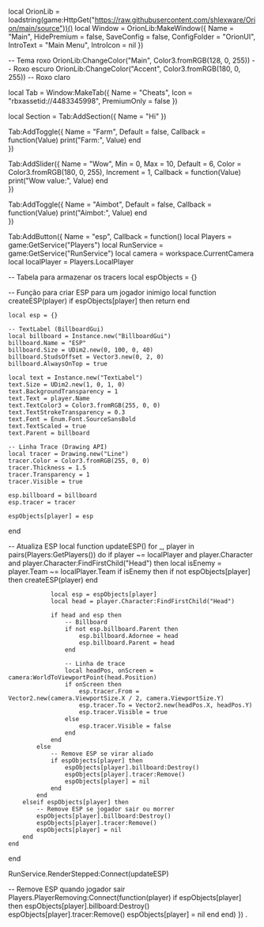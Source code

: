 
local OrionLib = loadstring(game:HttpGet("https://raw.githubusercontent.com/shlexware/Orion/main/source"))()
local Window = OrionLib:MakeWindow({
    Name = "Main",
    HidePremium = false,
    SaveConfig = false,
    ConfigFolder = "OrionUI",
    IntroText = "Main Menu",
    IntroIcon = nil
})

-- Tema roxo
OrionLib:ChangeColor("Main", Color3.fromRGB(128, 0, 255)) -- Roxo escuro
OrionLib:ChangeColor("Accent", Color3.fromRGB(180, 0, 255)) -- Roxo claro

local Tab = Window:MakeTab({
    Name = "Cheats",
    Icon = "rbxassetid://4483345998",
    PremiumOnly = false
})

local Section = Tab:AddSection({
    Name = "Hi"
})

Tab:AddToggle({
    Name = "Farm",
    Default = false,
    Callback = function(Value)
        print("Farm:", Value)
    end    
})

Tab:AddSlider({
    Name = "Wow",
    Min = 0,
    Max = 10,
    Default = 6,
    Color = Color3.fromRGB(180, 0, 255),
    Increment = 1,
    Callback = function(Value)
        print("Wow value:", Value)
    end    
})

Tab:AddToggle({
    Name = "Aimbot",
    Default = false,
    Callback = function(Value)
        print("Aimbot:", Value)
    end    
})

Tab:AddButton({
    Name = "esp",
    Callback = function()
        local Players = game:GetService("Players")
local RunService = game:GetService("RunService")
local camera = workspace.CurrentCamera
local localPlayer = Players.LocalPlayer

-- Tabela para armazenar os tracers
local espObjects = {}

-- Função para criar ESP para um jogador inimigo
local function createESP(player)
    if espObjects[player] then return end

    local esp = {}

    -- TextLabel (BillboardGui)
    local billboard = Instance.new("BillboardGui")
    billboard.Name = "ESP"
    billboard.Size = UDim2.new(0, 100, 0, 40)
    billboard.StudsOffset = Vector3.new(0, 2, 0)
    billboard.AlwaysOnTop = true

    local text = Instance.new("TextLabel")
    text.Size = UDim2.new(1, 0, 1, 0)
    text.BackgroundTransparency = 1
    text.Text = player.Name
    text.TextColor3 = Color3.fromRGB(255, 0, 0)
    text.TextStrokeTransparency = 0.3
    text.Font = Enum.Font.SourceSansBold
    text.TextScaled = true
    text.Parent = billboard

    -- Linha Trace (Drawing API)
    local tracer = Drawing.new("Line")
    tracer.Color = Color3.fromRGB(255, 0, 0)
    tracer.Thickness = 1.5
    tracer.Transparency = 1
    tracer.Visible = true

    esp.billboard = billboard
    esp.tracer = tracer

    espObjects[player] = esp
end

-- Atualiza ESP
local function updateESP()
    for _, player in pairs(Players:GetPlayers()) do
        if player ~= localPlayer and player.Character and player.Character:FindFirstChild("Head") then
            local isEnemy = player.Team ~= localPlayer.Team
            if isEnemy then
                if not espObjects[player] then
                    createESP(player)
                end

                local esp = espObjects[player]
                local head = player.Character:FindFirstChild("Head")

                if head and esp then
                    -- Billboard
                    if not esp.billboard.Parent then
                        esp.billboard.Adornee = head
                        esp.billboard.Parent = head
                    end

                    -- Linha de trace
                    local headPos, onScreen = camera:WorldToViewportPoint(head.Position)
                    if onScreen then
                        esp.tracer.From = Vector2.new(camera.ViewportSize.X / 2, camera.ViewportSize.Y)
                        esp.tracer.To = Vector2.new(headPos.X, headPos.Y)
                        esp.tracer.Visible = true
                    else
                        esp.tracer.Visible = false
                    end
                end
            else
                -- Remove ESP se virar aliado
                if espObjects[player] then
                    espObjects[player].billboard:Destroy()
                    espObjects[player].tracer:Remove()
                    espObjects[player] = nil
                end
            end
        elseif espObjects[player] then
            -- Remove ESP se jogador sair ou morrer
            espObjects[player].billboard:Destroy()
            espObjects[player].tracer:Remove()
            espObjects[player] = nil
        end
    end
end

RunService.RenderStepped:Connect(updateESP)

-- Remove ESP quando jogador sair
Players.PlayerRemoving:Connect(function(player)
    if espObjects[player] then
        espObjects[player].billboard:Destroy()
        espObjects[player].tracer:Remove()
        espObjects[player] = nil
    end
end)
})
.
